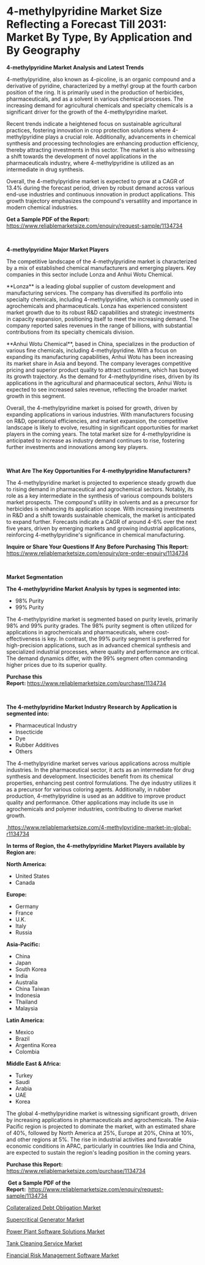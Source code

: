 <p><h1>4-methylpyridine Market Size Reflecting a Forecast Till 2031: Market By Type, By Application and By Geography</h1></p><p><strong>4-methylpyridine Market Analysis and Latest Trends</strong></p>
<p><p>4-methylpyridine, also known as 4-picoline, is an organic compound and a derivative of pyridine, characterized by a methyl group at the fourth carbon position of the ring. It is primarily used in the production of herbicides, pharmaceuticals, and as a solvent in various chemical processes. The increasing demand for agricultural chemicals and specialty chemicals is a significant driver for the growth of the 4-methylpyridine market. </p><p>Recent trends indicate a heightened focus on sustainable agricultural practices, fostering innovation in crop protection solutions where 4-methylpyridine plays a crucial role. Additionally, advancements in chemical synthesis and processing technologies are enhancing production efficiency, thereby attracting investments in this sector. The market is also witnessing a shift towards the development of novel applications in the pharmaceuticals industry, where 4-methylpyridine is utilized as an intermediate in drug synthesis.</p><p>Overall, the 4-methylpyridine market is expected to grow at a CAGR of 13.4% during the forecast period, driven by robust demand across various end-use industries and continuous innovation in product applications. This growth trajectory emphasizes the compound's versatility and importance in modern chemical industries.</p></p>
<p><strong>Get a Sample PDF of the Report:&nbsp;</strong> <a href="https://www.reliablemarketsize.com/enquiry/request-sample/1134734?utm_campaign=1175&utm_medium=2&utm_source=Github&utm_content=ia&utm_term=08102024&utm_id=4-methylpyridine">https://www.reliablemarketsize.com/enquiry/request-sample/1134734</a></p>
<p>&nbsp;</p>
<p><strong>4-methylpyridine Major Market Players</strong></p>
<p><p>The competitive landscape of the 4-methylpyridine market is characterized by a mix of established chemical manufacturers and emerging players. Key companies in this sector include Lonza and Anhui Wotu Chemical.</p><p>**Lonza** is a leading global supplier of custom development and manufacturing services. The company has diversified its portfolio into specialty chemicals, including 4-methylpyridine, which is commonly used in agrochemicals and pharmaceuticals. Lonza has experienced consistent market growth due to its robust R&D capabilities and strategic investments in capacity expansion, positioning itself to meet the increasing demand. The company reported sales revenues in the range of billions, with substantial contributions from its specialty chemicals division.</p><p>**Anhui Wotu Chemical**, based in China, specializes in the production of various fine chemicals, including 4-methylpyridine. With a focus on expanding its manufacturing capabilities, Anhui Wotu has been increasing its market share in Asia and beyond. The company leverages competitive pricing and superior product quality to attract customers, which has buoyed its growth trajectory. As the demand for 4-methylpyridine rises, driven by its applications in the agricultural and pharmaceutical sectors, Anhui Wotu is expected to see increased sales revenue, reflecting the broader market growth in this segment.</p><p>Overall, the 4-methylpyridine market is poised for growth, driven by expanding applications in various industries. With manufacturers focusing on R&D, operational efficiencies, and market expansion, the competitive landscape is likely to evolve, resulting in significant opportunities for market players in the coming years. The total market size for 4-methylpyridine is anticipated to increase as industry demand continues to rise, fostering further investments and innovations among key players.</p></p>
<p>&nbsp;</p>
<p><strong>What Are The Key Opportunities For 4-methylpyridine Manufacturers?</strong></p>
<p><p>The 4-methylpyridine market is projected to experience steady growth due to rising demand in pharmaceutical and agrochemical sectors. Notably, its role as a key intermediate in the synthesis of various compounds bolsters market prospects. The compound's utility in solvents and as a precursor for herbicides is enhancing its application scope. With increasing investments in R&D and a shift towards sustainable chemicals, the market is anticipated to expand further. Forecasts indicate a CAGR of around 4-6% over the next five years, driven by emerging markets and growing industrial applications, reinforcing 4-methylpyridine's significance in chemical manufacturing.</p></p>
<p><strong>Inquire or Share Your Questions If Any Before Purchasing This Report:</strong> <a href="https://www.reliablemarketsize.com/enquiry/pre-order-enquiry/1134734?utm_campaign=1175&utm_medium=2&utm_source=Github&utm_content=ia&utm_term=08102024&utm_id=4-methylpyridine">https://www.reliablemarketsize.com/enquiry/pre-order-enquiry/1134734</a></p>
<p>&nbsp;</p>
<p><strong>Market Segmentation</strong></p>
<p><strong>The 4-methylpyridine Market Analysis by types is segmented into:</strong></p>
<p><ul><li>98% Purity</li><li>99% Purity</li></ul></p>
<p><p>The 4-methylpyridine market is segmented based on purity levels, primarily 98% and 99% purity grades. The 98% purity segment is often utilized for applications in agrochemicals and pharmaceuticals, where cost-effectiveness is key. In contrast, the 99% purity segment is preferred for high-precision applications, such as in advanced chemical synthesis and specialized industrial processes, where quality and performance are critical. The demand dynamics differ, with the 99% segment often commanding higher prices due to its superior quality.</p></p>
<p><strong>Purchase this Report:&nbsp;</strong><a href="https://www.reliablemarketsize.com/purchase/1134734?utm_campaign=1175&utm_medium=2&utm_source=Github&utm_content=ia&utm_term=08102024&utm_id=4-methylpyridine">https://www.reliablemarketsize.com/purchase/1134734</a></p>
<p>&nbsp;</p>
<p><strong>The 4-methylpyridine Market Industry Research by Application is segmented into:</strong></p>
<p><ul><li>Pharmaceutical Industry</li><li>Insecticide</li><li>Dye</li><li>Rubber Additives</li><li>Others</li></ul></p>
<p><p>The 4-methylpyridine market serves various applications across multiple industries. In the pharmaceutical sector, it acts as an intermediate for drug synthesis and development. Insecticides benefit from its chemical properties, enhancing pest control formulations. The dye industry utilizes it as a precursor for various coloring agents. Additionally, in rubber production, 4-methylpyridine is used as an additive to improve product quality and performance. Other applications may include its use in agrochemicals and polymer industries, contributing to diverse market growth.</p></p>
<p><a href="https://www.reliablemarketsize.com/4-methylpyridine-market-in-global-r1134734?utm_campaign=1175&utm_medium=2&utm_source=Github&utm_content=ia&utm_term=08102024&utm_id=4-methylpyridine">&nbsp;https://www.reliablemarketsize.com/4-methylpyridine-market-in-global-r1134734</a></p>
<p><strong>In terms of Region, the 4-methylpyridine Market Players available by Region are:</strong></p>
<p>
    <p> <strong> North America: </strong>
        <ul>
            <li>United States</li>
            <li>Canada</li>
        </ul>
        </p> 
    <p> <strong> Europe: </strong>
        <ul>
            <li>Germany</li>
            <li>France</li>
            <li>U.K.</li>
            <li>Italy</li>
            <li>Russia</li>
        </ul>
        </p> 
    <p> <strong> Asia-Pacific: </strong>
        <ul>
            <li>China</li>
            <li>Japan</li>
            <li>South Korea</li>
            <li>India</li>
            <li>Australia</li>
            <li>China Taiwan</li>
            <li>Indonesia</li>
            <li>Thailand</li>
            <li>Malaysia</li>
        </ul>
        </p> 
    <p> <strong> Latin America: </strong>
        <ul>
            <li>Mexico</li>
            <li>Brazil</li>
            <li>Argentina Korea</li>
            <li>Colombia</li>
        </ul>
        </p> 
    <p> <strong> Middle East & Africa: </strong>
        <ul>
            <li>Turkey</li>
            <li>Saudi</li>
            <li>Arabia</li>
            <li>UAE</li>
            <li>Korea</li>
        </ul>
    </p>
    </p>
<p><p>The global 4-methylpyridine market is witnessing significant growth, driven by increasing applications in pharmaceuticals and agrochemicals. The Asia-Pacific region is projected to dominate the market, with an estimated share of 40%, followed by North America at 25%, Europe at 20%, China at 10%, and other regions at 5%. The rise in industrial activities and favorable economic conditions in APAC, particularly in countries like India and China, are expected to sustain the region's leading position in the coming years.</p></p>
<p><strong>Purchase this Report: </strong><a href="https://www.reliablemarketsize.com/purchase/1134734?utm_campaign=1175&utm_medium=2&utm_source=Github&utm_content=ia&utm_term=08102024&utm_id=4-methylpyridine">https://www.reliablemarketsize.com/purchase/1134734</a></p>
<p>&nbsp;<strong>Get a Sample PDF of the Report:&nbsp;&nbsp;</strong><a href="https://www.reliablemarketsize.com/enquiry/request-sample/1134734?utm_campaign=1175&utm_medium=2&utm_source=Github&utm_content=ia&utm_term=08102024&utm_id=4-methylpyridine">https://www.reliablemarketsize.com/enquiry/request-sample/1134734</a></p>
<p><strong></strong></p>
<p><p><a href="https://www.linkedin.com/pulse/unveiling-market-trends-global-collateralized-debt-obligation-growth-s8cde?utm_campaign=1175&utm_medium=2&utm_source=Github&utm_content=ia&utm_term=08102024&utm_id=4-methylpyridine">Collateralized Debt Obligation Market</a></p><p><a href="https://issuu.com/reportprime-2/docs/supercritical-generator-market-size-2030.pptx?utm_campaign=1175&utm_medium=2&utm_source=Github&utm_content=ia&utm_term=08102024&utm_id=4-methylpyridine">Supercritical Generator Market</a></p><p><a href="https://issuu.com/reportprime-2/docs/power-plant-software-solutions-mark_fd0d404248ba17?utm_campaign=1175&utm_medium=2&utm_source=Github&utm_content=ia&utm_term=08102024&utm_id=4-methylpyridine">Power Plant Software Solutions Market</a></p><p><a href="https://www.linkedin.com/pulse/navigating-tank-cleaning-service-market-expert-analysis-forecast-snbff?utm_campaign=1175&utm_medium=2&utm_source=Github&utm_content=ia&utm_term=08102024&utm_id=4-methylpyridine">Tank Cleaning Service Market</a></p><p><a href="https://www.linkedin.com/pulse/global-perspectives-financial-risk-management-software-market-hmcuf?utm_campaign=1175&utm_medium=2&utm_source=Github&utm_content=ia&utm_term=08102024&utm_id=4-methylpyridine">Financial Risk Management Software Market</a></p></p>